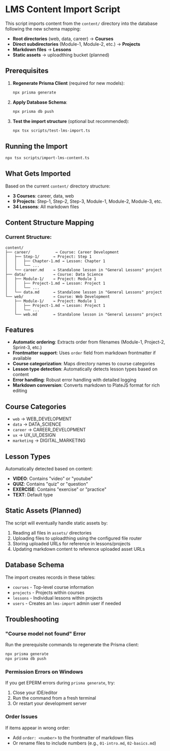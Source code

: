 # LMS Content Import Script

This script imports content from the `content/` directory into the database following the new schema mapping:

- **Root directories** (web, data, career) → **Courses**
- **Direct subdirectories** (Module-1, Module-2, etc.) → **Projects**
- **Markdown files** → **Lessons**
- **Static assets** → uploadthing bucket (planned)

## Prerequisites

1. **Regenerate Prisma Client** (required for new models):

   ```bash
   npx prisma generate
   ```

2. **Apply Database Schema**:

   ```bash
   npx prisma db push
   ```

3. **Test the import structure** (optional but recommended):
   ```bash
   npx tsx scripts/test-lms-import.ts
   ```

## Running the Import

```bash
npx tsx scripts/import-lms-content.ts
```

## What Gets Imported

Based on the current `content/` directory structure:

- **3 Courses**: career, data, web
- **9 Projects**: Step-1, Step-2, Step-3, Module-1, Module-2, Module-3, etc.
- **34 Lessons**: All markdown files

## Content Structure Mapping

### Current Structure:

```
content/
├── career/           → Course: Career Development
│   ├── Step-1/      → Project: Step 1
│   │   ├── Chapter-1.md → Lesson: Chapter 1
│   │   └── ...
│   └── career.md    → Standalone lesson in "General Lessons" project
├── data/            → Course: Data Science
│   ├── Module-1/    → Project: Module 1
│   │   ├── Project-1.md → Lesson: Project 1
│   │   └── ...
│   └── data.md      → Standalone lesson in "General Lessons" project
└── web/             → Course: Web Development
    ├── Module-1/    → Project: Module 1
    │   ├── Project-1.md → Lesson: Project 1
    │   └── ...
    └── web.md       → Standalone lesson in "General Lessons" project
```

## Features

- **Automatic ordering**: Extracts order from filenames (Module-1, Project-2, Sprint-3, etc.)
- **Frontmatter support**: Uses `order` field from markdown frontmatter if available
- **Course categorization**: Maps directory names to course categories
- **Lesson type detection**: Automatically detects lesson types based on content
- **Error handling**: Robust error handling with detailed logging
- **Markdown conversion**: Converts markdown to PlateJS format for rich editing

## Course Categories

- `web` → WEB_DEVELOPMENT
- `data` → DATA_SCIENCE
- `career` → CAREER_DEVELOPMENT
- `ux` → UX_UI_DESIGN
- `marketing` → DIGITAL_MARKETING

## Lesson Types

Automatically detected based on content:

- **VIDEO**: Contains "video" or "youtube"
- **QUIZ**: Contains "quiz" or "question"
- **EXERCISE**: Contains "exercise" or "practice"
- **TEXT**: Default type

## Static Assets (Planned)

The script will eventually handle static assets by:

1. Reading all files in `assets/` directories
2. Uploading files to uploadthing using the configured file router
3. Storing uploaded URLs for reference in lessons/projects
4. Updating markdown content to reference uploaded asset URLs

## Database Schema

The import creates records in these tables:

- `courses` - Top-level course information
- `projects` - Projects within courses
- `lessons` - Individual lessons within projects
- `users` - Creates an `lms-import` admin user if needed

## Troubleshooting

### "Course model not found" Error

Run the prerequisite commands to regenerate the Prisma client:

```bash
npx prisma generate
npx prisma db push
```

### Permission Errors on Windows

If you get EPERM errors during `prisma generate`, try:

1. Close your IDE/editor
2. Run the command from a fresh terminal
3. Or restart your development server

### Order Issues

If items appear in wrong order:

- Add `order: <number>` to the frontmatter of markdown files
- Or rename files to include numbers (e.g., `01-intro.md`, `02-basics.md`)
